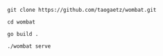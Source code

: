 ```git clone https://github.com/taogaetz/wombat.git```

```cd wombat```

```go build .```

```./wombat serve```
